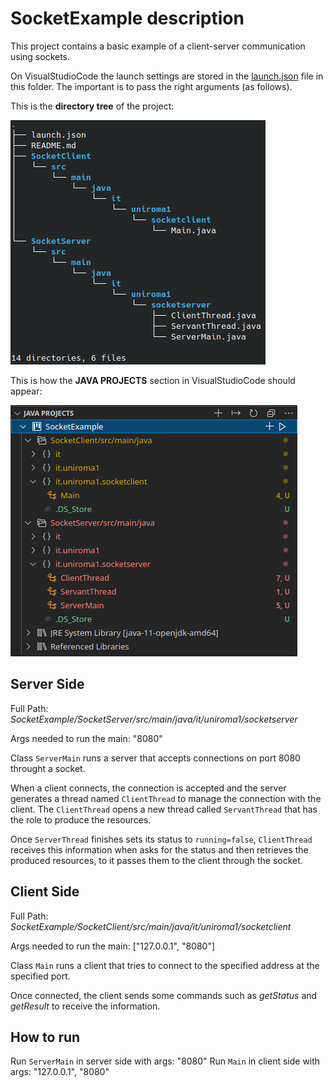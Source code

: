 # SocketExample description
This project contains a basic example of a client-server communication using sockets.

On VisualStudioCode the launch settings are stored in the [launch.json](launch.json) file in this folder. The important is to pass the right arguments (as follows).

This is the **directory tree** of the project:

![socketexample_directory_tree](../pics/socketexample_dirtree.png)

This is how the **JAVA PROJECTS** section in VisualStudioCode should appear:

![socketexample_project](../pics/socketexample_project.png)


## Server Side
Full Path: _SocketExample/SocketServer/src/main/java/it/uniroma1/socketserver_

Args needed to run the main: "8080"

Class `ServerMain` runs a server that accepts connections on port 8080 throught a socket.

When a client connects, the connection is accepted and the server generates a thread named `ClientThread` to manage the connection with the client. The `ClientThread` opens a new thread called `ServantThread` that has the role to produce the resources.

Once `ServerThread` finishes sets its status to `running=false`, `ClientThread` receives this information when asks for the status and then retrieves the produced resources, to it passes them to the client through the socket.

## Client Side
Full Path: _SocketExample/SocketClient/src/main/java/it/uniroma1/socketclient_

Args needed to run the main: ["127.0.0.1", "8080"]

Class `Main` runs a client that tries to connect to the specified address at the specified port.

Once connected, the client sends some commands such as _getStatus_ and _getResult_ to receive the information.

## How to run
Run `ServerMain` in server side with args: "8080"
Run `Main` in client side with args: "127.0.0.1", "8080"
